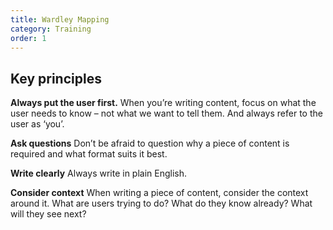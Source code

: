 ```yaml
---
title: Wardley Mapping 
category: Training
order: 1
---
```


## Key principles
**Always put the user first.**
When you’re writing content, focus on what the user needs to know – not what we want to tell them. And always refer to the user as ‘you’. 

**Ask questions**
Don’t be afraid to question why a piece of content is required and what format suits it best. 

**Write clearly**
Always write in plain English.

**Consider context**
When writing a piece of content, consider the context around it. What are users trying to do? What do they know already? What will they see next? 
